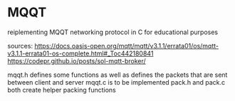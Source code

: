 # MQQT
reiplementing MQQT networking protocol in C for educational purposes


sources:
    https://docs.oasis-open.org/mqtt/mqtt/v3.1.1/errata01/os/mqtt-v3.1.1-errata01-os-complete.html#_Toc442180841
    https://codepr.github.io/posts/sol-mqtt-broker/

mqqt.h defines some functions as well as defines the packets that are sent between client and server 
mqqt.c is to be implemented
pack.h and pack.c both create helper packing functions
